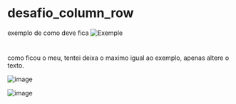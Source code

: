 # desafio_column_row

exemplo de como deve fica
![Exemple](https://github.com/EiJhonatan/desafio_column_row/assets/103134496/63322fa1-4e56-4010-8df3-4310b985db9c)

# 
como ficou o meu,
tentei deixa o maximo igual ao exemplo, apenas altere o texto.


![image](https://github.com/EiJhonatan/desafio_column_row/assets/103134496/8163042b-8893-4426-8a5d-aee5721c011e)


![image](https://github.com/EiJhonatan/desafio_column_row/assets/103134496/7ac8466e-2ece-4029-9817-55b2b45dddd3)
